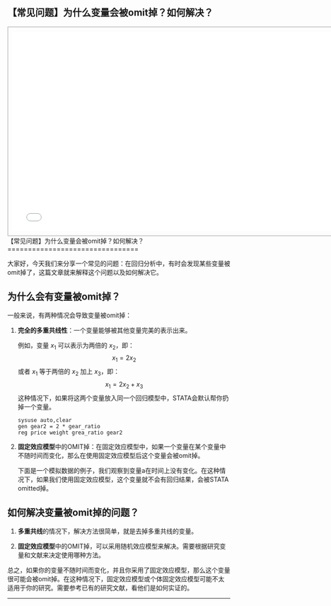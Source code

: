 ## 【常见问题】为什么变量会被omit掉？如何解决？
<div style="text-align: center;">
  <div style="border: 2px solid #ccc; padding: 10px; display: inline-block;">
<iframe src="//player.bilibili.com/player.html?bvid=BV1GM4y1A7xw&page=1" scrolling="no" border="0" frameborder="no" framespacing="0" allowfullscreen="true" style="width: 750px; height: 450px;"></iframe>  </div>
</div>
【常见问题】为什么变量会被omit掉？如何解决？
================================

大家好，今天我们来分享一个常见的问题：在回归分析中，有时会发现某些变量被omit掉了，这篇文章就来解释这个问题以及如何解决它。

为什么会有变量被omit掉？
-----------------------

一般来说，有两种情况会导致变量被omit掉：

1. **完全的多重共线性**：一个变量能够被其他变量完美的表示出来。

   例如，变量 $x_1$ 可以表示为两倍的 $x_2$，即：
   $$
   x_1 = 2x_2
   $$
   或者 $x_1$ 等于两倍的 $x_2$ 加上 $x_3$，即：
   $$
   x_1 = 2x_2 + x_3
   $$
   这种情况下，如果将这两个变量放入同一个回归模型中，STATA会默认帮你扔掉一个变量。

   ```
   sysuse auto,clear
   gen gear2 = 2 * gear_ratio
   reg price weight grea_ratio gear2
   ```

2. **固定效应模型**中的OMIT掉：在固定效应模型中，如果一个变量在某个变量中不随时间而变化，那么在使用固定效应模型后这个变量会被omit掉。

   下面是一个模拟数据的例子，我们观察到变量a在时间上没有变化。在这种情况下，如果我们使用固定效应模型，这个变量就不会有回归结果，会被STATA omitted掉。


如何解决变量被omit掉的问题？
------------------------

1. **多重共线**的情况下，解决方法很简单，就是去掉多重共线的变量。

2. **固定效应模型**中的OMIT掉，可以采用随机效应模型来解决。需要根据研究变量和文献来决定使用哪种方法。

总之，如果你的变量不随时间而变化，并且你采用了固定效应模型，那么这个变量很可能会被omit掉。在这种情况下，固定效应模型或个体固定效应模型可能不太适用于你的研究。需要参考已有的研究文献，看他们是如何实证的。

- - - - - -
